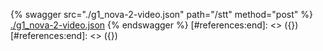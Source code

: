 [#references:start]: <> ({ "template": "openapi" })
[#references:start]: <> ({ "template": "openapi" })
{% swagger src="./g1_nova-2-video.json" path="/stt" method="post" %}
[./g1_nova-2-video.json](./g1_nova-2-video.json)
{% endswagger %}
[#references:end]: <> ({})
[#references:end]: <> ({})